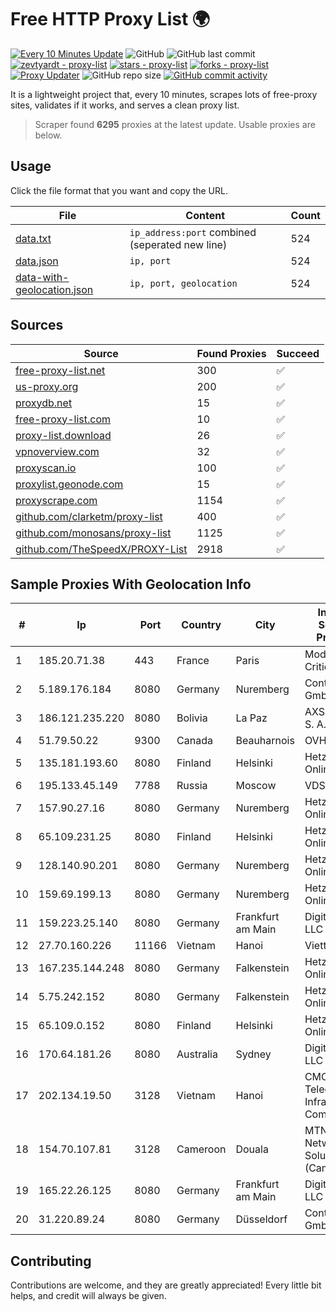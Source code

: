 
# Free HTTP Proxy List 🌍

[![Every 10 Minutes Update](https://github.com/mertguvencli/http-proxy-list/actions/workflows/main.yml/badge.svg?branch=main)](https://github.com/mertguvencli/http-proxy-list/actions/workflows/main.yml)
![GitHub](https://img.shields.io/github/license/mertguvencli/http-proxy-list)
![GitHub last commit](https://img.shields.io/github/last-commit/mertguvencli/http-proxy-list)
[![zevtyardt - proxy-list](https://img.shields.io/static/v1?label=zevtyardt&message=proxy-list&color=blue&logo=github)](https://github.com/zevtyardt/proxy-list "Go to GitHub repo")
[![stars - proxy-list](https://img.shields.io/github/stars/zevtyardt/proxy-list?style=social)](https://github.com/zevtyardt/proxy-list)
[![forks - proxy-list](https://img.shields.io/github/forks/zevtyardt/proxy-list?style=social)](https://github.com/zevtyardt/proxy-list)
[![Proxy Updater](https://github.com/zevtyardt/proxy-list/workflows/Proxy%20Updater/badge.svg)](https://github.com/zevtyardt/proxy-list/actions?query=workflow:"Proxy+Updater")
![GitHub repo size](https://img.shields.io/github/repo-size/zevtyardt/proxy-list)
[![GitHub commit activity](https://img.shields.io/github/commit-activity/m/zevtyardt/proxy-list?logo=commits)](https://github.com/zevtyardt/proxy-list/commits/main)

It is a lightweight project that, every 10 minutes, scrapes lots of free-proxy sites, validates if it works, and serves a clean proxy list.

> Scraper found **6295** proxies at the latest update. Usable proxies are below.

## Usage

Click the file format that you want and copy the URL.

|File|Content|Count|
|----|-------|-----|
|[data.txt](https://raw.githubusercontent.com/mertguvencli/http-proxy-list/main/proxy-list/data.txt)|`ip_address:port` combined (seperated new line)|524|
|[data.json](https://raw.githubusercontent.com/mertguvencli/http-proxy-list/main/proxy-list/data.json)|`ip, port`|524|
|[data-with-geolocation.json](https://raw.githubusercontent.com/mertguvencli/http-proxy-list/main/proxy-list/data-with-geolocation.json)|`ip, port, geolocation`|524|

## Sources

|Source|Found Proxies|Succeed|
|------|-------------|-------|
|[free-proxy-list.net](https://free-proxy-list.net)|300|✅|
|[us-proxy.org](https://www.us-proxy.org)|200|✅|
|[proxydb.net](http://proxydb.net)|15|✅|
|[free-proxy-list.com](https://free-proxy-list.com/?page=&port=&type%5B%5D=http&type%5B%5D=https&up_time=0&search=Search)|10|✅|
|[proxy-list.download](https://www.proxy-list.download/HTTP)|26|✅|
|[vpnoverview.com](https://vpnoverview.com/privacy/anonymous-browsing/free-proxy-servers)|32|✅|
|[proxyscan.io](https://www.proxyscan.io)|100|✅|
|[proxylist.geonode.com](https://proxylist.geonode.com/api/proxy-list?limit=300&page=1&sort_by=lastChecked&sort_type=desc&protocols=http,https)|15|✅|
|[proxyscrape.com](https://api.proxyscrape.com/v2/?request=displayproxies&protocol=http&timeout=10000&country=all&ssl=all&anonymity=all)|1154|✅|
|[github.com/clarketm/proxy-list](https://raw.githubusercontent.com/clarketm/proxy-list/master/proxy-list-raw.txt)|400|✅|
|[github.com/monosans/proxy-list](https://raw.githubusercontent.com/monosans/proxy-list/main/proxies/http.txt)|1125|✅|
|[github.com/TheSpeedX/PROXY-List](https://raw.githubusercontent.com/TheSpeedX/PROXY-List/master/http.txt)|2918|✅|


## Sample Proxies With Geolocation Info

|#|Ip|Port|Country|City|Internet Service Provider|
|-|--|----|-------|----|-------------------------|
|1|185.20.71.38|443|France|Paris|Mod Mission Critical LLC|
|2|5.189.176.184|8080|Germany|Nuremberg|Contabo GmbH|
|3|186.121.235.220|8080|Bolivia|La Paz|AXS Bolivia S. A.|
|4|51.79.50.22|9300|Canada|Beauharnois|OVH SAS|
|5|135.181.193.60|8080|Finland|Helsinki|Hetzner Online GmbH|
|6|195.133.45.149|7788|Russia|Moscow|VDS|
|7|157.90.27.16|8080|Germany|Nuremberg|Hetzner Online GmbH|
|8|65.109.231.25|8080|Finland|Helsinki|Hetzner Online GmbH|
|9|128.140.90.201|8080|Germany|Nuremberg|Hetzner Online GmbH|
|10|159.69.199.13|8080|Germany|Nuremberg|Hetzner Online GmbH|
|11|159.223.25.140|8080|Germany|Frankfurt am Main|DigitalOcean, LLC|
|12|27.70.160.226|11166|Vietnam|Hanoi|Viettel Group|
|13|167.235.144.248|8080|Germany|Falkenstein|Hetzner Online GmbH|
|14|5.75.242.152|8080|Germany|Falkenstein|Hetzner Online GmbH|
|15|65.109.0.152|8080|Finland|Helsinki|Hetzner Online GmbH|
|16|170.64.181.26|8080|Australia|Sydney|DigitalOcean, LLC|
|17|202.134.19.50|3128|Vietnam|Hanoi|CMC Telecom Infrastructure Company|
|18|154.70.107.81|3128|Cameroon|Douala|MTN Network Solutions (Cameroon)|
|19|165.22.26.125|8080|Germany|Frankfurt am Main|DigitalOcean, LLC|
|20|31.220.89.24|8080|Germany|Düsseldorf|Contabo GmbH|



## Contributing

Contributions are welcome, and they are greatly appreciated! Every
little bit helps, and credit will always be given.

